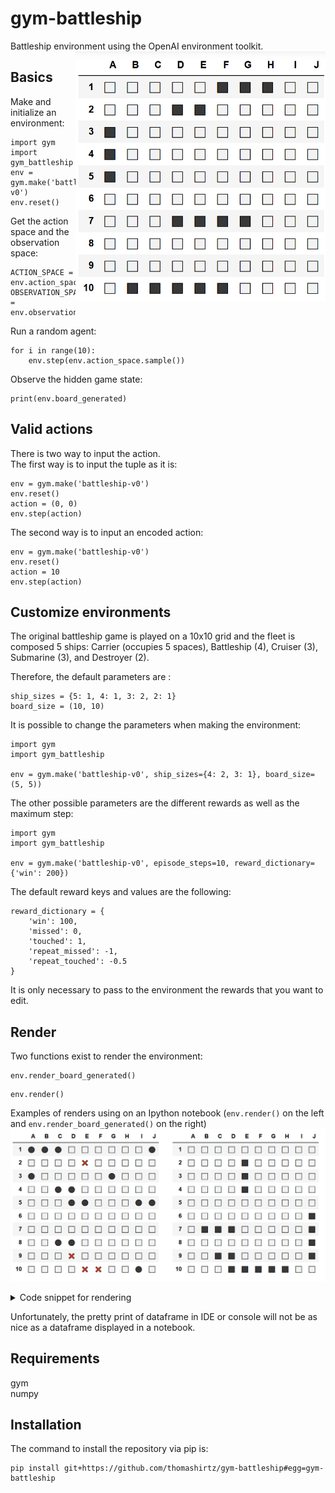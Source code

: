 # gym-battleship
Battleship environment using the OpenAI environment toolkit.<img align="right" width="400"  src="battleship.png"> 

## Basics

Make and initialize an environment:
```
import gym
import gym_battleship
env = gym.make('battleship-v0')
env.reset()
```

Get the action space and the observation space:
```
ACTION_SPACE = env.action_space.n
OBSERVATION_SPACE = env.observation_space.shape[0]
```

Run a random agent:
```
for i in range(10):
    env.step(env.action_space.sample())
```

Observe the hidden game state:
```
print(env.board_generated)
```
## Valid actions

There is two way to input the action.  
The first way is to input the tuple as it is:
```
env = gym.make('battleship-v0')
env.reset()
action = (0, 0)
env.step(action)
```

The second way is to input an encoded action:
```
env = gym.make('battleship-v0')
env.reset()
action = 10
env.step(action)
```

## Customize environments

The original battleship game is played on a 10x10 grid and the fleet is composed 5 ships:  Carrier (occupies 5 spaces), Battleship (4), Cruiser (3), Submarine (3), and Destroyer (2).  

Therefore, the default parameters are :
```
ship_sizes = {5: 1, 4: 1, 3: 2, 2: 1}
board_size = (10, 10)
```

It is possible to change the parameters when making the environment:
```
import gym
import gym_battleship

env = gym.make('battleship-v0', ship_sizes={4: 2, 3: 1}, board_size=(5, 5))
```

The other possible parameters are the different rewards as well as the maximum step:
```
import gym
import gym_battleship

env = gym.make('battleship-v0', episode_steps=10, reward_dictionary={'win': 200})
```

The default reward keys and values are the following:
```
reward_dictionary = {
    'win': 100,
    'missed': 0,
    'touched': 1,
    'repeat_missed': -1,
    'repeat_touched': -0.5
}
```
It is only necessary to pass to the environment the rewards that you want to edit.

## Render

Two functions exist to render the environment:
```
env.render_board_generated()
```
```
env.render()
```
Examples of renders using on an Ipython notebook (`env.render()` on the left and `env.render_board_generated()` on the right)
![ipython-render](ipython-render.jpg)

<details>
    <summary>Code snippet for rendering</summary>

        import gym
        import gym_battleship

        env = gym.make('battleship-v0')
        env.reset()

        for i in range(10):
            env.step(env.action_space.sample())
            env.render()

        env.render_board_generated()
        
</details>

Unfortunately, the pretty print of dataframe in IDE or console will not be as nice as a dataframe displayed in a notebook.

## Requirements

gym  
numpy

## Installation

The command to install the repository via pip is:
```
pip install git+https://github.com/thomashirtz/gym-battleship#egg=gym-battleship
```
